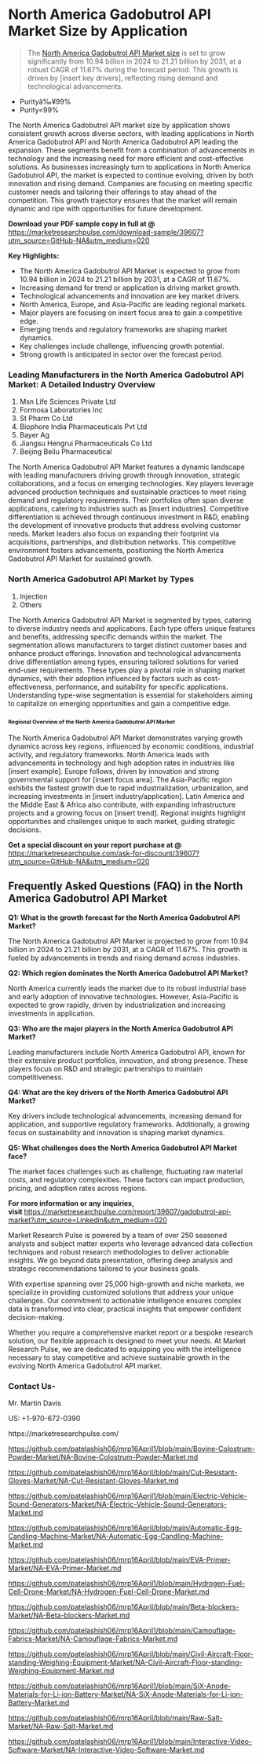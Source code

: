 <h1>North America Gadobutrol API Market&nbsp;Size by Application</h1><blockquote><p>The <a href="https://marketresearchpulse.com/download-sample/39607?utm_source=GitHub-NA&amp;utm_medium=020">North America Gadobutrol API Market size</a> is set to grow significantly from 10.94 billion in 2024 to 21.21 billion by 2031, at a robust CAGR of 11.67% during the forecast period. This growth is driven by [insert key drivers], reflecting rising demand and technological advancements.</p></blockquote><ul><li>Purityâ‰¥99%<li> Purity<99%</li></ul><p>The North America Gadobutrol API market size by application shows consistent growth across diverse sectors, with leading applications in North America Gadobutrol API and North America Gadobutrol API leading the expansion. These segments benefit from a combination of advancements in technology and the increasing need for more efficient and cost-effective solutions. As businesses increasingly turn to applications in North America Gadobutrol API, the market is expected to continue evolving, driven by both innovation and rising demand. Companies are focusing on meeting specific customer needs and tailoring their offerings to stay ahead of the competition. This growth trajectory ensures that the market will remain dynamic and ripe with opportunities for future development.</p><p><strong>Download your PDF sample copy in full at @ </strong><a href="https://marketresearchpulse.com/download-sample/39607?utm_source=GitHub-NA&amp;utm_medium=020">https://marketresearchpulse.com/download-sample/39607?utm_source=GitHub-NA&amp;utm_medium=020</a></p><p><strong>Key Highlights: </strong></p><ul><li>The North America Gadobutrol API Market is expected to grow from 10.94 billion in 2024 to 21.21 billion by 2031, at a CAGR of 11.67%.</li><li>Increasing demand for trend or application is driving market growth.</li><li>Technological advancements and innovation are key market drivers.</li><li>North America, Europe, and Asia-Pacific are leading regional markets.</li><li>Major players are focusing on insert focus area to gain a competitive edge.</li><li>Emerging trends and regulatory frameworks are shaping market dynamics.</li><li>Key challenges include challenge, influencing growth potential.</li><li>Strong growth is anticipated in sector over the forecast period.</li></ul><h3>Leading Manufacturers in the North America Gadobutrol API Market: A Detailed Industry Overview</h3><ol><li>Msn Life Sciences Private Ltd</li><li>Formosa Laboratories Inc</li><li>St Pharm Co Ltd</li><li>Biophore India Pharmaceuticals Pvt Ltd</li><li>Bayer Ag</li><li>Jiangsu Hengrui Pharmaceuticals Co Ltd</li><li>Beijing Beilu Pharmaceutical</li></ol><div class="flex max-w-full flex-col flex-grow"><div class="min-h-8 text-message flex w-full flex-col items-end gap-2 whitespace-normal break-words [.text-message+&amp;]:mt-5" dir="auto" data-message-author-role="assistant" data-message-id="fd8432e4-4910-450d-b182-61b7bfb0a01f" data-message-model-slug="gpt-4o"><div class="flex w-full flex-col gap-1 empty:hidden first:pt-[3px]"><div class="markdown prose w-full break-words dark:prose-invert light"><p>The North America Gadobutrol API Market features a dynamic landscape with leading manufacturers driving growth through innovation, strategic collaborations, and a focus on emerging technologies. Key players leverage advanced production techniques and sustainable practices to meet rising demand and regulatory requirements. Their portfolios often span diverse applications, catering to industries such as [insert industries]. Competitive differentiation is achieved through continuous investment in R&amp;D, enabling the development of innovative products that address evolving customer needs. Market leaders also focus on expanding their footprint via acquisitions, partnerships, and distribution networks. This competitive environment fosters advancements, positioning the North America Gadobutrol API Market for sustained growth.</p></div></div></div></div><h3>North America Gadobutrol API Market by Types</h3><ol><li>Injection<li> Others</li></ol><div class="flex max-w-full flex-col flex-grow"><div class="min-h-8 text-message flex w-full flex-col items-end gap-2 whitespace-normal break-words [.text-message+&amp;]:mt-5" dir="auto" data-message-author-role="assistant" data-message-id="084470be-0bb7-4664-bddf-5156b4f41249" data-message-model-slug="gpt-4o-mini"><div class="flex w-full flex-col gap-1 empty:hidden first:pt-[3px]"><div class="markdown prose w-full break-words dark:prose-invert light"><p>The North America Gadobutrol API Market is segmented by types, catering to diverse industry needs and applications. Each type offers unique features and benefits, addressing specific demands within the market. The segmentation allows manufacturers to target distinct customer bases and enhance product offerings. Innovation and technological advancements drive differentiation among types, ensuring tailored solutions for varied end-user requirements. These types play a pivotal role in shaping market dynamics, with their adoption influenced by factors such as cost-effectiveness, performance, and suitability for specific applications. Understanding type-wise segmentation is essential for stakeholders aiming to capitalize on emerging opportunities and gain a competitive edge.</p></div></div></div></div><h3><span style="font-size: 11px;">Regional Overview of the North America Gadobutrol API Market</span></h3><div class="flex max-w-full flex-col flex-grow"><div class="min-h-8 text-message flex w-full flex-col items-end gap-2 whitespace-normal break-words [.text-message+&amp;]:mt-5" dir="auto" data-message-author-role="assistant" data-message-id="e9038762-ce64-4e30-91c9-9bd413514231" data-message-model-slug="gpt-4o-mini"><div class="flex w-full flex-col gap-1 empty:hidden first:pt-[3px]"><div class="markdown prose w-full break-words dark:prose-invert light"><p>The North America Gadobutrol API Market demonstrates varying growth dynamics across key regions, influenced by economic conditions, industrial activity, and regulatory frameworks. North America leads with advancements in technology and high adoption rates in industries like [insert example]. Europe follows, driven by innovation and strong governmental support for [insert focus area]. The Asia-Pacific region exhibits the fastest growth due to rapid industrialization, urbanization, and increasing investments in [insert industry/application]. Latin America and the Middle East &amp; Africa also contribute, with expanding infrastructure projects and a growing focus on [insert trend]. Regional insights highlight opportunities and challenges unique to each market, guiding strategic decisions.</p></div></div></div></div><p><strong>Get a special discount on your report purchase at @ </strong><a href="https://marketresearchpulse.com/ask-for-discount/39607?utm_source=GitHub-NA&amp;utm_medium=020">https://marketresearchpulse.com/ask-for-discount/39607?utm_source=GitHub-NA&amp;utm_medium=020</a></p><h2>Frequently Asked Questions (FAQ) in the North America Gadobutrol API Market</h2><p><strong>Q1: What is the growth forecast for the North America Gadobutrol API Market?</strong></p><p>The North America Gadobutrol API Market is projected to grow from 10.94 billion in 2024 to 21.21 billion by 2031, at a CAGR of 11.67%. This growth is fueled by advancements in trends and rising demand across industries.</p><p><strong>Q2: Which region dominates the North America Gadobutrol API Market?</strong></p><p>North America currently leads the market due to its robust industrial base and early adoption of innovative technologies. However, Asia-Pacific is expected to grow rapidly, driven by industrialization and increasing investments in application.</p><p><strong>Q3: Who are the major players in the North America Gadobutrol API Market?</strong></p><p>Leading manufacturers include North America Gadobutrol API, known for their extensive product portfolios, innovation, and strong presence. These players focus on R&amp;D and strategic partnerships to maintain competitiveness.</p><p><strong>Q4: What are the key drivers of the North America Gadobutrol API Market?</strong></p><p>Key drivers include technological advancements, increasing demand for application, and supportive regulatory frameworks. Additionally, a growing focus on sustainability and innovation is shaping market dynamics.</p><p><strong>Q5: What challenges does the North America Gadobutrol API Market face?</strong></p><p>The market faces challenges such as challenge, fluctuating raw material costs, and regulatory complexities. These factors can impact production, pricing, and adoption rates across regions.</p><p><strong>For more information or any inquiries, visit&nbsp;</strong><a href="https://marketresearchpulse.com/report/39607/gadobutrol-api-market?utm_source=Linkedin&utm_medium=020">https://marketresearchpulse.com/report/39607/gadobutrol-api-market?utm_source=Linkedin&utm_medium=020</a></p><p>Market Research Pulse is powered by a team of over 250 seasoned analysts and subject matter experts who leverage advanced data collection techniques and robust research methodologies to deliver actionable insights. We go beyond data presentation, offering deep analysis and strategic recommendations tailored to your business goals.</p><p>With expertise spanning over 25,000 high-growth and niche markets, we specialize in providing customized solutions that address your unique challenges. Our commitment to actionable intelligence ensures complex data is transformed into clear, practical insights that empower confident decision-making.</p><p>Whether you require a comprehensive market report or a bespoke research solution, our flexible approach is designed to meet your needs. At Market Research Pulse, we are dedicated to equipping you with the intelligence necessary to stay competitive and achieve sustainable growth in the evolving North America Gadobutrol API market.</p><h3><strong>Contact Us-</strong></h3><p>Mr. Martin Davis</p><p>US: +1-970-672-0390</p><p>https://marketresearchpulse.com/</p><p><a href="https://github.com/patelashish06/mrp16April1/blob/main/Bovine-Colostrum-Powder-Market/NA-Bovine-Colostrum-Powder-Market.md">https://github.com/patelashish06/mrp16April1/blob/main/Bovine-Colostrum-Powder-Market/NA-Bovine-Colostrum-Powder-Market.md</a></p><p><a href="https://github.com/patelashish06/mrp16April/blob/main/Cut-Resistant-Gloves-Market/NA-Cut-Resistant-Gloves-Market.md">https://github.com/patelashish06/mrp16April/blob/main/Cut-Resistant-Gloves-Market/NA-Cut-Resistant-Gloves-Market.md</a></p><p><a href="https://github.com/patelashish06/mrp16April1/blob/main/Electric-Vehicle-Sound-Generators-Market/NA-Electric-Vehicle-Sound-Generators-Market.md">https://github.com/patelashish06/mrp16April1/blob/main/Electric-Vehicle-Sound-Generators-Market/NA-Electric-Vehicle-Sound-Generators-Market.md</a></p><p><a href="https://github.com/patelashish06/mrp16April/blob/main/Automatic-Egg-Candling-Machine-Market/NA-Automatic-Egg-Candling-Machine-Market.md">https://github.com/patelashish06/mrp16April/blob/main/Automatic-Egg-Candling-Machine-Market/NA-Automatic-Egg-Candling-Machine-Market.md</a></p><p><a href="https://github.com/patelashish06/mrp16April/blob/main/EVA-Primer-Market/NA-EVA-Primer-Market.md">https://github.com/patelashish06/mrp16April/blob/main/EVA-Primer-Market/NA-EVA-Primer-Market.md</a></p><p><a href="https://github.com/patelashish06/mrp16April1/blob/main/Hydrogen-Fuel-Cell-Drone-Market/NA-Hydrogen-Fuel-Cell-Drone-Market.md">https://github.com/patelashish06/mrp16April1/blob/main/Hydrogen-Fuel-Cell-Drone-Market/NA-Hydrogen-Fuel-Cell-Drone-Market.md</a></p><p><a href="https://github.com/patelashish06/mrp16April/blob/main/Beta-blockers-Market/NA-Beta-blockers-Market.md">https://github.com/patelashish06/mrp16April/blob/main/Beta-blockers-Market/NA-Beta-blockers-Market.md</a></p><p><a href="https://github.com/patelashish06/mrp16April1/blob/main/Camouflage-Fabrics-Market/NA-Camouflage-Fabrics-Market.md">https://github.com/patelashish06/mrp16April1/blob/main/Camouflage-Fabrics-Market/NA-Camouflage-Fabrics-Market.md</a></p><p><a href="https://github.com/patelashish06/mrp16April/blob/main/Civil-Aircraft-Floor-standing-Weighing-Equipment-Market/NA-Civil-Aircraft-Floor-standing-Weighing-Equipment-Market.md">https://github.com/patelashish06/mrp16April/blob/main/Civil-Aircraft-Floor-standing-Weighing-Equipment-Market/NA-Civil-Aircraft-Floor-standing-Weighing-Equipment-Market.md</a></p><p><a href="https://github.com/patelashish06/mrp16April1/blob/main/SiX-Anode-Materials-for-Li-ion-Battery-Market/NA-SiX-Anode-Materials-for-Li-ion-Battery-Market.md">https://github.com/patelashish06/mrp16April1/blob/main/SiX-Anode-Materials-for-Li-ion-Battery-Market/NA-SiX-Anode-Materials-for-Li-ion-Battery-Market.md</a></p><p><a href="https://github.com/patelashish06/mrp16April/blob/main/Raw-Salt-Market/NA-Raw-Salt-Market.md">https://github.com/patelashish06/mrp16April/blob/main/Raw-Salt-Market/NA-Raw-Salt-Market.md</a></p><p><a href="https://github.com/patelashish06/mrp16April1/blob/main/Interactive-Video-Software-Market/NA-Interactive-Video-Software-Market.md">https://github.com/patelashish06/mrp16April1/blob/main/Interactive-Video-Software-Market/NA-Interactive-Video-Software-Market.md</a></p>